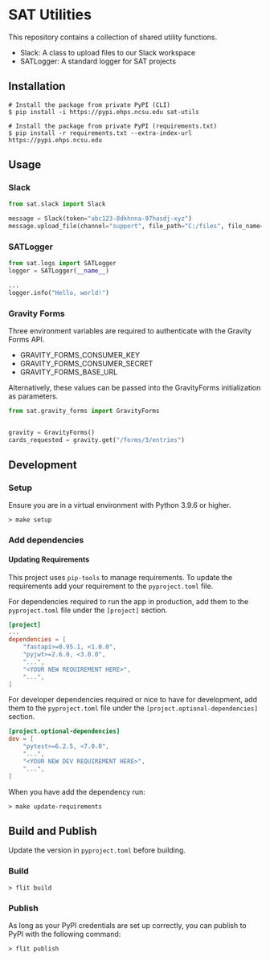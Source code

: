 # SAT Utilities

This repository contains a collection of shared utility functions.

- Slack: A class to upload files to our Slack workspace
- SATLogger: A standard logger for SAT projects

## Installation

```shell
# Install the package from private PyPI (CLI)
$ pip install -i https://pypi.ehps.ncsu.edu sat-utils

# Install the package from private PyPI (requirements.txt)
$ pip install -r requirements.txt --extra-index-url https://pypi.ehps.ncsu.edu
```

## Usage

### Slack

```python
from sat.slack import Slack

message = Slack(token="abc123-8dkhnna-97hasdj-xyz")
message.upload_file(channel="support", file_path="C:/files", file_name="support.pdf", file_type="", title="Support manual v3.2", initial_comment="Woot!")
```

### SATLogger

```python
from sat.logs import SATLogger
logger = SATLogger(__name__)

...
logger.info("Hello, world!")
```

### Gravity Forms

Three environment variables are required to authenticate with the Gravity Forms API.

- GRAVITY_FORMS_CONSUMER_KEY
- GRAVITY_FORMS_CONSUMER_SECRET
- GRAVITY_FORMS_BASE_URL

Alternatively, these values can be passed into the GravityForms initialization as parameters.

```python
from sat.gravity_forms import GravityForms


gravity = GravityForms()
cards_requested = gravity.get("/forms/3/entries")
```

## Development

### Setup

Ensure you are in a virtual environment with Python 3.9.6 or higher.

```shell
> make setup
```

### Add dependencies

#### Updating Requirements

This project uses `pip-tools` to manage requirements. To update the requirements add your requirement
to the `pyproject.toml` file.

For dependencies required to run the app in production, add them to the `pyproject.toml` file under the `[project]` section.

```toml
[project]
...
dependencies = [
    "fastapi>=0.95.1, <1.0.0",
    "pyjwt>=2.6.0, <3.0.0",
    "...",
    "<YOUR NEW REQUIREMENT HERE>",
    "...",
]
```

For developer dependencies required or nice to have for development, add them to the `pyproject.toml` file under the `[project.optional-dependencies]` section.

```toml
[project.optional-dependencies]
dev = [
    "pytest>=6.2.5, <7.0.0",
    "...",
    "<YOUR NEW DEV REQUIREMENT HERE>",
    "...",
]
```

When you have add the dependency run:

```shell
> make update-requirements
```

## Build and Publish

Update the version in `pyproject.toml` before building.

### Build

```shell
> flit build
```

### Publish

As long as your PyPI credentials are set up correctly, you can publish to PyPI with the following command:

```shell
> flit publish
```
